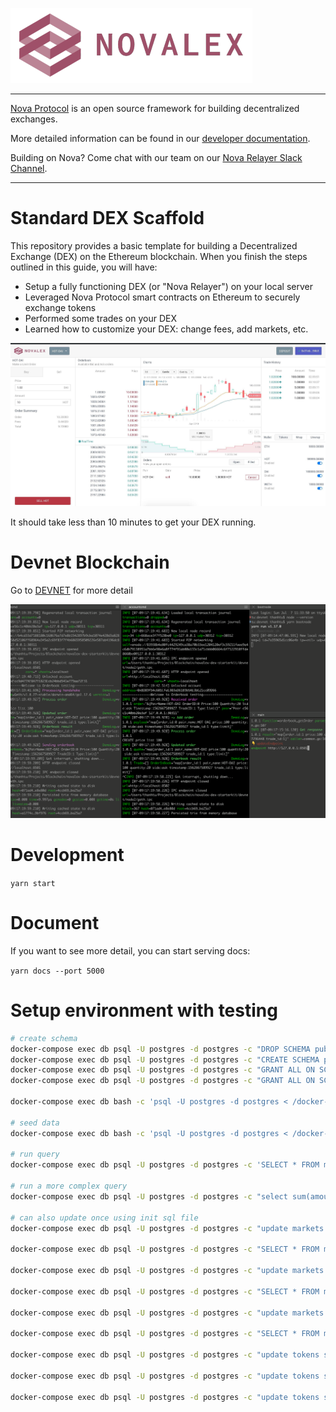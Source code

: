 ![image](assets/logo.png)

---

[Nova Protocol](https://novaprotocol.io) is an open source framework for building decentralized exchanges.

More detailed information can be found in our [developer documentation](https://developer.novaprotocol.io/overview/getting-started.html).

Building on Nova? Come chat with our team on our [Nova Relayer Slack Channel](https://join.slack.com/t/novarelayer/shared_invite/enQtNTc1Mjc3MDUyNTkzLWNmZjI0YmFhNTg4OTU4NTI5ZWE1MzY1ZTc1MDMyYmE1YzkwYWUwYzQ2MTNhMTRjNmVjMmEyOTRkMjFlNzAyMTQ).

---

# Standard DEX Scaffold

This repository provides a basic template for building a Decentralized Exchange (DEX) on the Ethereum blockchain. When you finish the steps outlined in this guide, you will have:

- Setup a fully functioning DEX (or "Nova Relayer") on your local server
- Leveraged Nova Protocol smart contracts on Ethereum to securely exchange tokens
- Performed some trades on your DEX
- Learned how to customize your DEX: change fees, add markets, etc.

![web-screen-shot](assets/novalex_dex_scaffold_screenshot.jpg)

It should take less than 10 minutes to get your DEX running.

# Devnet Blockchain

Go to [DEVNET](devnet/README.md) for more detail

![web-screen-shot](assets/devnet.png)

# Development

`yarn start`

# Document

If you want to see more detail, you can start serving docs:

`yarn docs --port 5000`

# Setup environment with testing

```bash
# create schema
docker-compose exec db psql -U postgres -d postgres -c "DROP SCHEMA public CASCADE"
docker-compose exec db psql -U postgres -d postgres -c "CREATE SCHEMA public"
docker-compose exec db psql -U postgres -d postgres -c "GRANT ALL ON SCHEMA public TO postgres"
docker-compose exec db psql -U postgres -d postgres -c "GRANT ALL ON SCHEMA public TO public"

docker-compose exec db bash -c 'psql -U postgres -d postgres < /docker-entrypoint-initdb.d/0001-init.up.sql'

# seed data
docker-compose exec db bash -c 'psql -U postgres -d postgres < /docker-entrypoint-initdb.d/0002-seed.sql'

# run query
docker-compose exec db psql -U postgres -d postgres -c 'SELECT * FROM markets'

# run a more complex query
docker-compose exec db psql -U postgres -d postgres -c "select sum(amount) as locked_balance from orders where status='pending' and trader_address='0xe36ea790bc9d7ab70c55260c66d52b1eca985f84' and market_id like 'DAI-%' and side = 'sell'"

# can also update once using init sql file
docker-compose exec db psql -U postgres -d postgres -c "update markets set base_token_address='0x6F7ccbaCf134d826500ebCC574278cfC8aC5998d', quote_token_address='0x48690560139fCc885AD2B291f196c1908bc54281' where id='HOT-WETH'"

docker-compose exec db psql -U postgres -d postgres -c "SELECT * FROM markets where id='HOT-WETH'"

docker-compose exec db psql -U postgres -d postgres -c "update markets set base_token_address='0x6F7ccbaCf134d826500ebCC574278cfC8aC5998d', quote_token_address='0x31D7A88aF82D915eA4E74bbe1D95099546f596Cc' where id='HOT-DAI'"

docker-compose exec db psql -U postgres -d postgres -c "SELECT * FROM markets where id='HOT-DAI'"

docker-compose exec db psql -U postgres -d postgres -c "update markets set base_token_address='0x48690560139fCc885AD2B291f196c1908bc54281', quote_token_address='0x31D7A88aF82D915eA4E74bbe1D95099546f596Cc' where id='WETH-DAI'"

docker-compose exec db psql -U postgres -d postgres -c "SELECT * FROM markets where id='WETH-DAI'"

docker-compose exec db psql -U postgres -d postgres -c "update tokens set address='0x6F7ccbaCf134d826500ebCC574278cfC8aC5998d' where symbol='HOT'"

docker-compose exec db psql -U postgres -d postgres -c "update tokens set address='0x31D7A88aF82D915eA4E74bbe1D95099546f596Cc' where symbol='DAI'"

docker-compose exec db psql -U postgres -d postgres -c "update tokens set address='0x48690560139fCc885AD2B291f196c1908bc54281' where symbol='WETH'"
```
